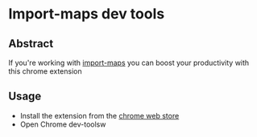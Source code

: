 # Import-maps dev tools

## Abstract
If you're working with [import-maps](https://github.com/WICG/import-maps) you can boost your productivity with this chrome extension


## Usage

* Install the extension from the [chrome web store](https://chrome.google.com/webstore/category/extensions)
* Open Chrome dev-toolsw